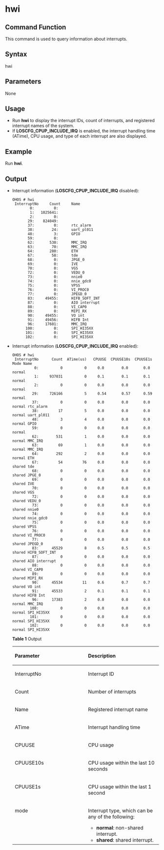 # hwi

## Command Function<a name="section445335110416"></a>

This command is used to query information about interrupts.

## Syntax<a name="section1795712553416"></a>

hwi

## Parameters<a name="section92544592410"></a>

None

## Usage<a name="section104151141252"></a>

-   Run  **hwi**  to display the interrupt IDs, count of interrupts, and registered interrupt names of the system.
-   If  **LOSCFG\_CPUP\_INCLUDE\_IRQ**  is enabled, the interrupt handling time \(ATime\), CPU usage, and type of each interrupt are also displayed.

## Example<a name="section11545171957"></a>

Run  **hwi**.

## Output<a name="section075617368542"></a>

-   Interrupt information \(**LOSCFG\_CPUP\_INCLUDE\_IRQ**  disabled\):

    ```
    OHOS # hwi
     InterruptNo     Count     Name
            0:         0:
            1:   1025641:
            2:         0:
           29:    824049:
           37:         0:      rtc_alarm
           38:        24:      uart_pl011
           48:         3:      GPIO
           59:         0:
           62:       530:      MMC_IRQ
           63:        70:      MMC_IRQ
           64:       280:      ETH
           67:        58:      tde
           68:         0:      JPGE_0
           69:         0:      IVE
           70:         0:      VGS
           72:         0:      VEDU_0
           73:         0:      nnie0
           74:         0:      nnie_gdc0
           75:         0:      VPSS
           76:         0:      VI_PROC0
           77:         0:      JPEGD_0
           83:     49455:      HIFB_SOFT_INT
           87:         0:      AIO interrupt
           88:         0:      VI_CAP0
           89:         0:      MIPI_RX
           90:     49455:      VO int
           91:     49456:      HIFB Int
           96:     17601:      MMC_IRQ
          100:         0:      SPI_HI35XX
          101:         0:      SPI_HI35XX
          102:         0:      SPI_HI35XX
    ```

-   Interrupt information \(**LOSCFG\_CPUP\_INCLUDE\_IRQ**  enabled\):

    ```
    OHOS # hwi
     InterruptNo      Count  ATime(us)   CPUUSE  CPUUSE10s  CPUUSE1s   Mode Name
              0:          0          0     0.0        0.0       0.0  normal
              1:     937031          0     0.1        0.1       0.1  normal
              2:          0          0     0.0        0.0       0.0  normal
             29:     726166          5     0.54       0.57      0.59 normal
             37:          0          0     0.0        0.0       0.0  normal rtc_alarm
             38:         17          5     0.0        0.0       0.0  normal uart_pl011
             48:          3          4     0.0        0.0       0.0  normal GPIO
             59:          0          0     0.0        0.0       0.0  normal
             62:        531          1     0.0        0.0       0.0  normal MMC_IRQ
             63:         69          1     0.0        0.0       0.0  normal MMC_IRQ
             64:        292          2     0.0        0.0       0.0  normal ETH
             67:         54         76     0.0        0.0       0.0  shared tde
             68:          0          0     0.0        0.0       0.0  shared JPGE_0
             69:          0          0     0.0        0.0       0.0  shared IVE
             70:          0          0     0.0        0.0       0.0  shared VGS
             72:          0          0     0.0        0.0       0.0  shared VEDU_0
             73:          0          0     0.0        0.0       0.0  shared nnie0
             74:          0          0     0.0        0.0       0.0  shared nnie_gdc0
             75:          0          0     0.0        0.0       0.0  shared VPSS
             76:          0          0     0.0        0.0       0.0  shared VI_PROC0
             77:          0          0     0.0        0.0       0.0  shared JPEGD_0
             83:      45529          8     0.5        0.5       0.5  shared HIFB_SOFT_INT
             87:          0          0     0.0        0.0       0.0  shared AIO interrupt
             88:          0          0     0.0        0.0       0.0  shared VI_CAP0
             89:          0          0     0.0        0.0       0.0  shared MIPI_RX
             90:      45534         11     0.6        0.7       0.7  shared VO int
             91:      45533          2     0.1        0.1       0.1  shared HIFB Int
             96:      17383          2     0.0        0.0       0.0  normal MMC_IRQ
            100:          0          0     0.0        0.0       0.0  normal SPI_HI35XX
            101:          0          0     0.0        0.0       0.0  normal SPI_HI35XX
            102:          0          0     0.0        0.0       0.0  normal SPI_HI35XX
    ```

    **Table  1**  Output

    <a name="table809mcpsimp"></a>
    <table><thead align="left"><tr id="row814mcpsimp"><th class="cellrowborder" valign="top" width="50%" id="mcps1.2.3.1.1"><p id="p816mcpsimp"><a name="p816mcpsimp"></a><a name="p816mcpsimp"></a>Parameter</p>
    </th>
    <th class="cellrowborder" valign="top" width="50%" id="mcps1.2.3.1.2"><p id="p818mcpsimp"><a name="p818mcpsimp"></a><a name="p818mcpsimp"></a>Description</p>
    </th>
    </tr>
    </thead>
    <tbody><tr id="row20360171311398"><td class="cellrowborder" valign="top" width="50%" headers="mcps1.2.3.1.1 "><p id="p172391401402"><a name="p172391401402"></a><a name="p172391401402"></a>InterruptNo</p>
    </td>
    <td class="cellrowborder" valign="top" width="50%" headers="mcps1.2.3.1.2 "><p id="p42381940174013"><a name="p42381940174013"></a><a name="p42381940174013"></a>Interrupt ID</p>
    </td>
    </tr>
    <tr id="row262535153913"><td class="cellrowborder" valign="top" width="50%" headers="mcps1.2.3.1.1 "><p id="p1823824014402"><a name="p1823824014402"></a><a name="p1823824014402"></a>Count</p>
    </td>
    <td class="cellrowborder" valign="top" width="50%" headers="mcps1.2.3.1.2 "><p id="p14237040144018"><a name="p14237040144018"></a><a name="p14237040144018"></a>Number of interrupts</p>
    </td>
    </tr>
    <tr id="row9683953153916"><td class="cellrowborder" valign="top" width="50%" headers="mcps1.2.3.1.1 "><p id="p6236124084018"><a name="p6236124084018"></a><a name="p6236124084018"></a>Name</p>
    </td>
    <td class="cellrowborder" valign="top" width="50%" headers="mcps1.2.3.1.2 "><p id="p18235164014401"><a name="p18235164014401"></a><a name="p18235164014401"></a>Registered interrupt name</p>
    </td>
    </tr>
    <tr id="row85721136402"><td class="cellrowborder" valign="top" width="50%" headers="mcps1.2.3.1.1 "><p id="p1123434017409"><a name="p1123434017409"></a><a name="p1123434017409"></a>ATime</p>
    </td>
    <td class="cellrowborder" valign="top" width="50%" headers="mcps1.2.3.1.2 "><p id="p2023424094014"><a name="p2023424094014"></a><a name="p2023424094014"></a>Interrupt handling time</p>
    </td>
    </tr>
    <tr id="row19180126151415"><td class="cellrowborder" valign="top" width="50%" headers="mcps1.2.3.1.1 "><p id="p6233040164020"><a name="p6233040164020"></a><a name="p6233040164020"></a>CPUUSE</p>
    </td>
    <td class="cellrowborder" valign="top" width="50%" headers="mcps1.2.3.1.2 "><p id="p5232840104015"><a name="p5232840104015"></a><a name="p5232840104015"></a>CPU usage</p>
    </td>
    </tr>
    <tr id="row511517331702"><td class="cellrowborder" valign="top" width="50%" headers="mcps1.2.3.1.1 "><p id="p14231040164014"><a name="p14231040164014"></a><a name="p14231040164014"></a>CPUUSE10s</p>
    </td>
    <td class="cellrowborder" valign="top" width="50%" headers="mcps1.2.3.1.2 "><p id="p1323011409405"><a name="p1323011409405"></a><a name="p1323011409405"></a>CPU usage within the last 10 seconds</p>
    </td>
    </tr>
    <tr id="row1868124415413"><td class="cellrowborder" valign="top" width="50%" headers="mcps1.2.3.1.1 "><p id="p9681144414114"><a name="p9681144414114"></a><a name="p9681144414114"></a>CPUUSE1s</p>
    </td>
    <td class="cellrowborder" valign="top" width="50%" headers="mcps1.2.3.1.2 "><p id="p76814443417"><a name="p76814443417"></a><a name="p76814443417"></a>CPU usage within the last 1 second</p>
    </td>
    </tr>
    <tr id="row7681164454112"><td class="cellrowborder" valign="top" width="50%" headers="mcps1.2.3.1.1 "><p id="p1968124412411"><a name="p1968124412411"></a><a name="p1968124412411"></a>mode</p>
    </td>
    <td class="cellrowborder" valign="top" width="50%" headers="mcps1.2.3.1.2 "><p id="p268134415419"><a name="p268134415419"></a><a name="p268134415419"></a>Interrupt type, which can be any of the following:</p>
    <a name="ul682912412419"></a><a name="ul682912412419"></a><ul id="ul682912412419"><li><strong id="b35357873733839"><a name="b35357873733839"></a><a name="b35357873733839"></a>normal</strong>: non-shared interrupt.</li><li><strong id="b209107492433839"><a name="b209107492433839"></a><a name="b209107492433839"></a>shared</strong>: shared interrupt.</li></ul>
    </td>
    </tr>
    </tbody>
    </table>



